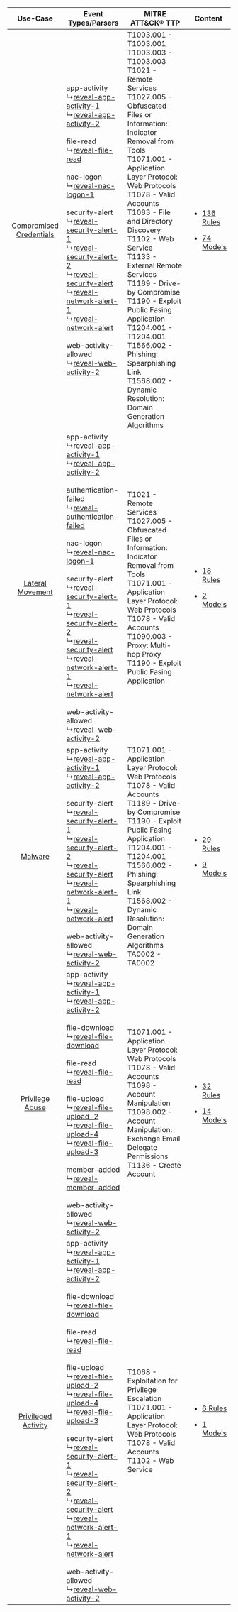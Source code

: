 |    Use-Case    | Event Types/Parsers    | MITRE ATT&CK® TTP    | Content    |
|:----:| ---- | ---- | ---- |
| [Compromised Credentials](../../../UseCases/uc_compromised_credentials.md) |  app-activity<br> ↳[reveal-app-activity-1](Ps/pC_revealappactivity1.md)<br> ↳[reveal-app-activity-2](Ps/pC_revealappactivity2.md)<br><br> file-read<br> ↳[reveal-file-read](Ps/pC_revealfileread.md)<br><br> nac-logon<br> ↳[reveal-nac-logon-1](Ps/pC_revealnaclogon1.md)<br><br> security-alert<br> ↳[reveal-security-alert-1](Ps/pC_revealsecurityalert1.md)<br> ↳[reveal-security-alert-2](Ps/pC_revealsecurityalert2.md)<br> ↳[reveal-security-alert](Ps/pC_revealsecurityalert.md)<br> ↳[reveal-network-alert-1](Ps/pC_revealnetworkalert1.md)<br> ↳[reveal-network-alert](Ps/pC_revealnetworkalert.md)<br><br> web-activity-allowed<br> ↳[reveal-web-activity-2](Ps/pC_revealwebactivity2.md)<br>    | T1003.001 - T1003.001<br>T1003.003 - T1003.003<br>T1021 - Remote Services<br>T1027.005 - Obfuscated Files or Information: Indicator Removal from Tools<br>T1071.001 - Application Layer Protocol: Web Protocols<br>T1078 - Valid Accounts<br>T1083 - File and Directory Discovery<br>T1102 - Web Service<br>T1133 - External Remote Services<br>T1189 - Drive-by Compromise<br>T1190 - Exploit Public Fasing Application<br>T1204.001 - T1204.001<br>T1566.002 - Phishing: Spearphishing Link<br>T1568.002 - Dynamic Resolution: Domain Generation Algorithms<br> | [<ul><li>136 Rules</li></ul><ul><li>74 Models</li></ul>](RM/r_m_nextdlp_reveal_Compromised_Credentials.md) |
|        [Lateral Movement](../../../UseCases/uc_lateral_movement.md)        |  app-activity<br> ↳[reveal-app-activity-1](Ps/pC_revealappactivity1.md)<br> ↳[reveal-app-activity-2](Ps/pC_revealappactivity2.md)<br><br> authentication-failed<br> ↳[reveal-authentication-failed](Ps/pC_revealauthenticationfailed.md)<br><br> nac-logon<br> ↳[reveal-nac-logon-1](Ps/pC_revealnaclogon1.md)<br><br> security-alert<br> ↳[reveal-security-alert-1](Ps/pC_revealsecurityalert1.md)<br> ↳[reveal-security-alert-2](Ps/pC_revealsecurityalert2.md)<br> ↳[reveal-security-alert](Ps/pC_revealsecurityalert.md)<br> ↳[reveal-network-alert-1](Ps/pC_revealnetworkalert1.md)<br> ↳[reveal-network-alert](Ps/pC_revealnetworkalert.md)<br><br> web-activity-allowed<br> ↳[reveal-web-activity-2](Ps/pC_revealwebactivity2.md)<br>    | T1021 - Remote Services<br>T1027.005 - Obfuscated Files or Information: Indicator Removal from Tools<br>T1071.001 - Application Layer Protocol: Web Protocols<br>T1078 - Valid Accounts<br>T1090.003 - Proxy: Multi-hop Proxy<br>T1190 - Exploit Public Fasing Application<br>    | [<ul><li>18 Rules</li></ul><ul><li>2 Models</li></ul>](RM/r_m_nextdlp_reveal_Lateral_Movement.md)          |
|    [Malware](../../../UseCases/uc_malware.md)    |  app-activity<br> ↳[reveal-app-activity-1](Ps/pC_revealappactivity1.md)<br> ↳[reveal-app-activity-2](Ps/pC_revealappactivity2.md)<br><br> security-alert<br> ↳[reveal-security-alert-1](Ps/pC_revealsecurityalert1.md)<br> ↳[reveal-security-alert-2](Ps/pC_revealsecurityalert2.md)<br> ↳[reveal-security-alert](Ps/pC_revealsecurityalert.md)<br> ↳[reveal-network-alert-1](Ps/pC_revealnetworkalert1.md)<br> ↳[reveal-network-alert](Ps/pC_revealnetworkalert.md)<br><br> web-activity-allowed<br> ↳[reveal-web-activity-2](Ps/pC_revealwebactivity2.md)<br>    | T1071.001 - Application Layer Protocol: Web Protocols<br>T1078 - Valid Accounts<br>T1189 - Drive-by Compromise<br>T1190 - Exploit Public Fasing Application<br>T1204.001 - T1204.001<br>T1566.002 - Phishing: Spearphishing Link<br>T1568.002 - Dynamic Resolution: Domain Generation Algorithms<br>TA0002 - TA0002<br>    | [<ul><li>29 Rules</li></ul><ul><li>9 Models</li></ul>](RM/r_m_nextdlp_reveal_Malware.md)    |
|         [Privilege Abuse](../../../UseCases/uc_privilege_abuse.md)         |  app-activity<br> ↳[reveal-app-activity-1](Ps/pC_revealappactivity1.md)<br> ↳[reveal-app-activity-2](Ps/pC_revealappactivity2.md)<br><br> file-download<br> ↳[reveal-file-download](Ps/pC_revealfiledownload.md)<br><br> file-read<br> ↳[reveal-file-read](Ps/pC_revealfileread.md)<br><br> file-upload<br> ↳[reveal-file-upload-2](Ps/pC_revealfileupload2.md)<br> ↳[reveal-file-upload-4](Ps/pC_revealfileupload4.md)<br> ↳[reveal-file-upload-3](Ps/pC_revealfileupload3.md)<br><br> member-added<br> ↳[reveal-member-added](Ps/pC_revealmemberadded.md)<br><br> web-activity-allowed<br> ↳[reveal-web-activity-2](Ps/pC_revealwebactivity2.md)<br>    | T1071.001 - Application Layer Protocol: Web Protocols<br>T1078 - Valid Accounts<br>T1098 - Account Manipulation<br>T1098.002 - Account Manipulation: Exchange Email Delegate Permissions<br>T1136 - Create Account<br>    | [<ul><li>32 Rules</li></ul><ul><li>14 Models</li></ul>](RM/r_m_nextdlp_reveal_Privilege_Abuse.md)          |
|     [Privileged Activity](../../../UseCases/uc_privileged_activity.md)     |  app-activity<br> ↳[reveal-app-activity-1](Ps/pC_revealappactivity1.md)<br> ↳[reveal-app-activity-2](Ps/pC_revealappactivity2.md)<br><br> file-download<br> ↳[reveal-file-download](Ps/pC_revealfiledownload.md)<br><br> file-read<br> ↳[reveal-file-read](Ps/pC_revealfileread.md)<br><br> file-upload<br> ↳[reveal-file-upload-2](Ps/pC_revealfileupload2.md)<br> ↳[reveal-file-upload-4](Ps/pC_revealfileupload4.md)<br> ↳[reveal-file-upload-3](Ps/pC_revealfileupload3.md)<br><br> security-alert<br> ↳[reveal-security-alert-1](Ps/pC_revealsecurityalert1.md)<br> ↳[reveal-security-alert-2](Ps/pC_revealsecurityalert2.md)<br> ↳[reveal-security-alert](Ps/pC_revealsecurityalert.md)<br> ↳[reveal-network-alert-1](Ps/pC_revealnetworkalert1.md)<br> ↳[reveal-network-alert](Ps/pC_revealnetworkalert.md)<br><br> web-activity-allowed<br> ↳[reveal-web-activity-2](Ps/pC_revealwebactivity2.md)<br> | T1068 - Exploitation for Privilege Escalation<br>T1071.001 - Application Layer Protocol: Web Protocols<br>T1078 - Valid Accounts<br>T1102 - Web Service<br>    | [<ul><li>6 Rules</li></ul><ul><li>1 Models</li></ul>](RM/r_m_nextdlp_reveal_Privileged_Activity.md)        |
